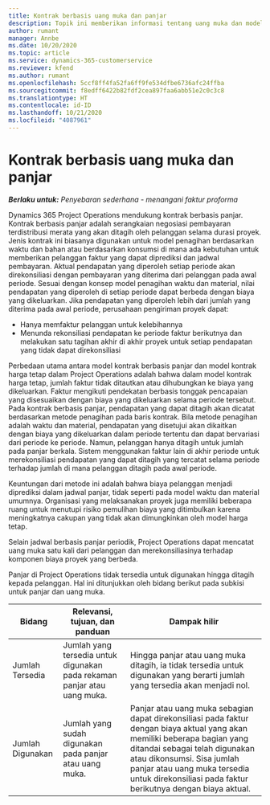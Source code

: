```yaml
---
title: Kontrak berbasis uang muka dan panjar
description: Topik ini memberikan informasi tentang uang muka dan model kontrak berbasis panjar dalam Project Operations.
author: rumant
manager: Annbe
ms.date: 10/20/2020
ms.topic: article
ms.service: dynamics-365-customerservice
ms.reviewer: kfend
ms.author: rumant
ms.openlocfilehash: 5ccf8ff4fa52fa6ff9fe534dfbe6736afc24ffba
ms.sourcegitcommit: f8edff6422b82fdf2cea897faa6abb51e2c0c3c8
ms.translationtype: HT
ms.contentlocale: id-ID
ms.lasthandoff: 10/21/2020
ms.locfileid: "4087961"
---
```

# <a name="advances-and-retainer-based-contracts"></a>Kontrak berbasis uang muka dan panjar 


_**Berlaku untuk:** Penyebaran sederhana - menangani faktur proforma_

Dynamics 365 Project Operations mendukung kontrak berbasis panjar. Kontrak berbasis panjar adalah serangkaian negosiasi pembayaran terdistribusi merata yang akan ditagih oleh pelanggan selama durasi proyek. Jenis kontrak ini biasanya digunakan untuk model penagihan berdasarkan waktu dan bahan atau berdasarkan konsumsi di mana ada kebutuhan untuk memberikan pelanggan faktur yang dapat diprediksi dan jadwal pembayaran. Aktual pendapatan yang diperoleh setiap periode akan direkonsiliasi dengan pembayaran yang diterima dari pelanggan pada awal periode. Sesuai dengan konsep model penagihan waktu dan material, nilai pendapatan yang diperoleh di setiap periode dapat berbeda dengan biaya yang dikeluarkan. Jika pendapatan yang diperoleh lebih dari jumlah yang diterima pada awal periode, perusahaan pengiriman proyek dapat:

- Hanya memfaktur pelanggan untuk kelebihannya 
- Menunda rekonsiliasi pendapatan ke periode faktur berikutnya dan melakukan satu tagihan akhir di akhir proyek untuk setiap pendapatan yang tidak dapat direkonsiliasi

Perbedaan utama antara model kontrak berbasis panjar dan model kontrak harga tetap dalam Project Operations adalah bahwa dalam model kontrak harga tetap, jumlah faktur tidak ditautkan atau dihubungkan ke biaya yang dikeluarkan. Faktur mengikuti pendekatan berbasis tonggak pencapaian yang disesuaikan dengan biaya yang dikeluarkan selama periode tersebut. Pada kontrak berbasis panjar, pendapatan yang dapat ditagih akan dicatat berdasarkan metode penagihan pada baris kontrak. Bila metode penagihan adalah waktu dan material, pendapatan yang disetujui akan dikaitkan dengan biaya yang dikeluarkan dalam periode tertentu dan dapat bervariasi dari periode ke periode. Namun, pelanggan hanya ditagih untuk jumlah pada panjar berkala. Sistem menggunakan faktur lain di akhir periode untuk merekonsiliasi pendapatan yang dapat ditagih yang tercatat selama periode terhadap jumlah di mana pelanggan ditagih pada awal periode.

Keuntungan dari metode ini adalah bahwa biaya pelanggan menjadi diprediksi dalam jadwal panjar, tidak seperti pada model waktu dan material umumnya. Organisasi yang melaksanakan proyek juga memiliki beberapa ruang untuk menutupi risiko pemulihan biaya yang ditimbulkan karena meningkatnya cakupan yang tidak akan dimungkinkan oleh model harga tetap.

Selain jadwal berbasis panjar periodik, Project Operations dapat mencatat uang muka satu kali dari pelanggan dan merekonsiliasinya terhadap komponen biaya proyek yang berbeda.

Panjar di Project Operations tidak tersedia untuk digunakan hingga ditagih kepada pelanggan. Hal ini ditunjukkan oleh bidang berikut pada subkisi untuk panjar dan uang muka.

| Bidang | Relevansi, tujuan, dan panduan | Dampak hilir |
| --- | --- | --- |
| Jumlah Tersedia | Jumlah yang tersedia untuk digunakan pada rekaman panjar atau uang muka. | Hingga panjar atau uang muka ditagih, ia tidak tersedia untuk digunakan yang berarti jumlah yang tersedia akan menjadi nol. |
| Jumlah Digunakan | Jumlah yang sudah digunakan pada panjar atau uang muka. | Panjar atau uang muka sebagian dapat direkonsiliasi pada faktur dengan biaya aktual yang akan memiliki beberapa bagian yang ditandai sebagai telah digunakan atau dikonsumsi. Sisa jumlah panjar atau uang muka tersedia untuk direkonsiliasi pada faktur berikutnya dengan biaya aktual. |
